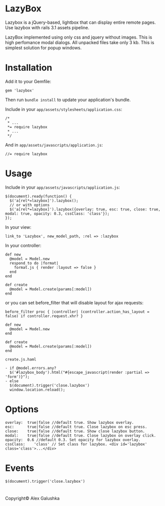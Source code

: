 # LazyBox

Lazybox is a jQuery-based, lightbox that can display entire remote pages.
Use lazybox with rails 3.1 assets pipeline.

LazyBox implemented using only css and jquery without images.
This is high perfomance modal dialogs. All unpacked files take only 3 kb.
This is simplest solution for popup windows.

# Installation

Add it to your Gemfile:

    gem 'lazybox'

Then run `bundle install` to update your application's bundle.

Include in your `app/assets/stylesheets/application.css`:

    /*
     * ...
     *= require lazybox
     * ...
     */

And in `app/assets/javascripts/application.js`:

    //= require lazybox

# Usage

Include in your `app/assets/javascripts/application.js`:

    $(document).ready(function() {
      $('a[rel*=lazybox]').lazybox();
      // or with options
      $('a[rel*=lazybox]').lazybox({overlay: true, esc: true, close: true, modal: true, opacity: 0.3, cssClass: 'class'});
    });

In your view:

    link_to 'Lazybox', new_model_path, :rel => :lazybox

In your controller:

    def new
      @model = Model.new
      respond_to do |format|
        format.js { render :layout => false }
      end
    end

    def create
      @model = Model.create(params[:model])
    end

or you can set before_filter that will disable layout for ajax requests:

    before_filter proc { |controller| (controller.action_has_layout = false) if controller.request.xhr? }

    def new
      @model = Model.new
    end

    def create
      @model = Model.create(params[:model])
    end

`create.js.haml`

    - if @model.errors.any?
      $('#lazybox_body').html("#{escape_javascript(render :partial => 'form')}");
    - else
      $(document).trigger('close.lazybox')
      window.location.reload();

# Options

    overlay:  true|false //default true. Show lazybox overlay.
    esc:      true|false //default true. Close lazybox on esc press.
    close:    true|false //default true. Show close lazybox button.
    modal:    true|false //default true. Close lazybox on overlay click.
    opacity:  0.6 //default 0.3. Set opacity for lazybox overlay.
    cssClass:    'class' // Set class for lazybox. <div id='lazybox' class='class'>...</div>

# Events

    $(document).trigger('close.lazybox')

#

Copyright© Alex Galushka
